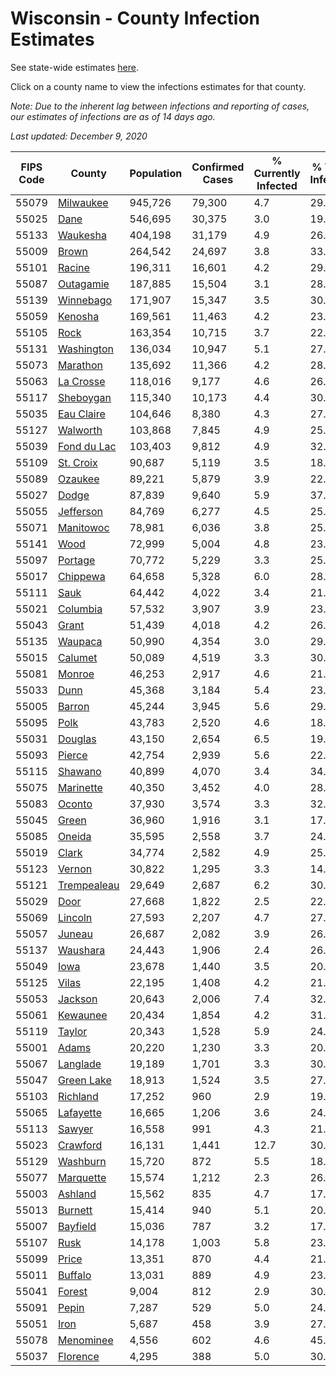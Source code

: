# Wisconsin - County Infection Estimates

See state-wide estimates [here](/infections/us-wi).

Click on a county name to view the infections estimates for that county.

*Note: Due to the inherent lag between infections and reporting of cases, our estimates of infections are as of 14 days ago.*

*Last updated: December 9, 2020*

|   FIPS Code |                     County |   Population |   Confirmed Cases |   % Currently Infected |   % Total Infected |
|-------------|----------------------------|--------------|-------------------|------------------------|--------------------|
|       55079 |     [Milwaukee](milwaukee) |      945,726 |            79,300 |                    4.7 |               29.7 |
|       55025 |               [Dane](dane) |      546,695 |            30,375 |                    3.0 |               19.1 |
|       55133 |       [Waukesha](waukesha) |      404,198 |            31,179 |                    4.9 |               26.2 |
|       55009 |             [Brown](brown) |      264,542 |            24,697 |                    3.8 |               33.4 |
|       55101 |           [Racine](racine) |      196,311 |            16,601 |                    4.2 |               29.7 |
|       55087 |     [Outagamie](outagamie) |      187,885 |            15,504 |                    3.1 |               28.1 |
|       55139 |     [Winnebago](winnebago) |      171,907 |            15,347 |                    3.5 |               30.6 |
|       55059 |         [Kenosha](kenosha) |      169,561 |            11,463 |                    4.2 |               23.9 |
|       55105 |               [Rock](rock) |      163,354 |            10,715 |                    3.7 |               22.7 |
|       55131 |   [Washington](washington) |      136,034 |            10,947 |                    5.1 |               27.3 |
|       55073 |       [Marathon](marathon) |      135,692 |            11,366 |                    4.2 |               28.5 |
|       55063 |     [La Crosse](la-crosse) |      118,016 |             9,177 |                    4.6 |               26.2 |
|       55117 |     [Sheboygan](sheboygan) |      115,340 |            10,173 |                    4.4 |               30.0 |
|       55035 |   [Eau Claire](eau-claire) |      104,646 |             8,380 |                    4.3 |               27.4 |
|       55127 |       [Walworth](walworth) |      103,868 |             7,845 |                    4.9 |               25.6 |
|       55039 | [Fond du Lac](fond-du-lac) |      103,403 |             9,812 |                    4.9 |               32.2 |
|       55109 |     [St. Croix](st.-croix) |       90,687 |             5,119 |                    3.5 |               18.9 |
|       55089 |         [Ozaukee](ozaukee) |       89,221 |             5,879 |                    3.9 |               22.6 |
|       55027 |             [Dodge](dodge) |       87,839 |             9,640 |                    5.9 |               37.0 |
|       55055 |     [Jefferson](jefferson) |       84,769 |             6,277 |                    4.5 |               25.0 |
|       55071 |     [Manitowoc](manitowoc) |       78,981 |             6,036 |                    3.8 |               25.9 |
|       55141 |               [Wood](wood) |       72,999 |             5,004 |                    4.8 |               23.0 |
|       55097 |         [Portage](portage) |       70,772 |             5,229 |                    3.3 |               25.1 |
|       55017 |       [Chippewa](chippewa) |       64,658 |             5,328 |                    6.0 |               28.0 |
|       55111 |               [Sauk](sauk) |       64,442 |             4,022 |                    3.4 |               21.3 |
|       55021 |       [Columbia](columbia) |       57,532 |             3,907 |                    3.9 |               23.4 |
|       55043 |             [Grant](grant) |       51,439 |             4,018 |                    4.2 |               26.8 |
|       55135 |         [Waupaca](waupaca) |       50,990 |             4,354 |                    3.0 |               29.4 |
|       55015 |         [Calumet](calumet) |       50,089 |             4,519 |                    3.3 |               30.8 |
|       55081 |           [Monroe](monroe) |       46,253 |             2,917 |                    4.6 |               21.3 |
|       55033 |               [Dunn](dunn) |       45,368 |             3,184 |                    5.4 |               23.7 |
|       55005 |           [Barron](barron) |       45,244 |             3,945 |                    5.6 |               29.6 |
|       55095 |               [Polk](polk) |       43,783 |             2,520 |                    4.6 |               18.9 |
|       55031 |         [Douglas](douglas) |       43,150 |             2,654 |                    6.5 |               19.7 |
|       55093 |           [Pierce](pierce) |       42,754 |             2,939 |                    5.6 |               22.6 |
|       55115 |         [Shawano](shawano) |       40,899 |             4,070 |                    3.4 |               34.1 |
|       55075 |     [Marinette](marinette) |       40,350 |             3,452 |                    4.0 |               28.9 |
|       55083 |           [Oconto](oconto) |       37,930 |             3,574 |                    3.3 |               32.1 |
|       55045 |             [Green](green) |       36,960 |             1,916 |                    3.1 |               17.7 |
|       55085 |           [Oneida](oneida) |       35,595 |             2,558 |                    3.7 |               24.5 |
|       55019 |             [Clark](clark) |       34,774 |             2,582 |                    4.9 |               25.2 |
|       55123 |           [Vernon](vernon) |       30,822 |             1,295 |                    3.3 |               14.0 |
|       55121 | [Trempealeau](trempealeau) |       29,649 |             2,687 |                    6.2 |               30.5 |
|       55029 |               [Door](door) |       27,668 |             1,822 |                    2.5 |               22.7 |
|       55069 |         [Lincoln](lincoln) |       27,593 |             2,207 |                    4.7 |               27.2 |
|       55057 |           [Juneau](juneau) |       26,687 |             2,082 |                    3.9 |               26.6 |
|       55137 |       [Waushara](waushara) |       24,443 |             1,906 |                    2.4 |               26.8 |
|       55049 |               [Iowa](iowa) |       23,678 |             1,440 |                    3.5 |               20.7 |
|       55125 |             [Vilas](vilas) |       22,195 |             1,408 |                    4.2 |               21.5 |
|       55053 |         [Jackson](jackson) |       20,643 |             2,006 |                    7.4 |               32.2 |
|       55061 |       [Kewaunee](kewaunee) |       20,434 |             1,854 |                    4.2 |               31.1 |
|       55119 |           [Taylor](taylor) |       20,343 |             1,528 |                    5.9 |               24.3 |
|       55001 |             [Adams](adams) |       20,220 |             1,230 |                    3.3 |               20.6 |
|       55067 |       [Langlade](langlade) |       19,189 |             1,701 |                    3.3 |               30.6 |
|       55047 |   [Green Lake](green-lake) |       18,913 |             1,524 |                    3.5 |               27.7 |
|       55103 |       [Richland](richland) |       17,252 |               960 |                    2.9 |               19.2 |
|       55065 |     [Lafayette](lafayette) |       16,665 |             1,206 |                    3.6 |               24.7 |
|       55113 |           [Sawyer](sawyer) |       16,558 |               991 |                    4.3 |               21.5 |
|       55023 |       [Crawford](crawford) |       16,131 |             1,441 |                   12.7 |               30.2 |
|       55129 |       [Washburn](washburn) |       15,720 |               872 |                    5.5 |               18.0 |
|       55077 |     [Marquette](marquette) |       15,574 |             1,212 |                    2.3 |               26.8 |
|       55003 |         [Ashland](ashland) |       15,562 |               835 |                    4.7 |               17.8 |
|       55013 |         [Burnett](burnett) |       15,414 |               940 |                    5.1 |               20.3 |
|       55007 |       [Bayfield](bayfield) |       15,036 |               787 |                    3.2 |               17.5 |
|       55107 |               [Rusk](rusk) |       14,178 |             1,003 |                    5.8 |               23.8 |
|       55099 |             [Price](price) |       13,351 |               870 |                    4.4 |               21.8 |
|       55011 |         [Buffalo](buffalo) |       13,031 |               889 |                    4.9 |               23.2 |
|       55041 |           [Forest](forest) |        9,004 |               812 |                    2.9 |               30.9 |
|       55091 |             [Pepin](pepin) |        7,287 |               529 |                    5.0 |               24.8 |
|       55051 |               [Iron](iron) |        5,687 |               458 |                    3.9 |               27.0 |
|       55078 |     [Menominee](menominee) |        4,556 |               602 |                    4.6 |               45.3 |
|       55037 |       [Florence](florence) |        4,295 |               388 |                    5.0 |               30.3 |
